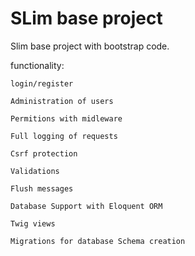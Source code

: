 # SLim base project
Slim base project with bootstrap code.

functionality:

    login/register
  
    Administration of users
  
    Permitions with midleware
  
    Full logging of requests
  
    Csrf protection
  
    Validations
    
    Flush messages
  
    Database Support with Eloquent ORM
  
    Twig views
    
    Migrations for database Schema creation
